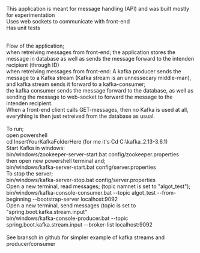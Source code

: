 This application is meant for message handling (API) and was built mostly for experimentation <br>
Uses web sockets to communicate with front-end<br>
Has unit tests <br>

<br>
Flow of the application; <br>
when retreiving messages from front-end; the application stores the message in database as well as sends the message forward to the intenden recipient (through ID)<br>
when retreiving messages from front-end: A kafka producer sends the message to a Kafka stream (Kafka stream is an unnessecary middle-man), and kafka stream sends it forward to a kafka-consumer;<br>
the kafka consumer sends the message forward to the database, as well as sending the message to web-socket to forward the message to the intenden recipient.<br>
When a front-end client calls GET-messages, then no Kafka is used at all, everything is then just retreived from the database as usual.<br>
 <br>
To run;<br>
open powershell<br>
cd InsertYourKafkaFolderHere (for me it's Cd C:\kafka_2.13-3.6.1)<br>
Start Kafka in windows:<br>
bin/windows/zookeeper-server-start.bat config/zookeeper.properties<br>
then open new powershell terminal and;<br>
bin/windows/kafka-server-start.bat config/server.properties<br>
To stop the server;<br>
bin/windows/kafka-server-stop.bat config/server.properties<br>
Open a new terminal, read messages; (topic namnet is set to "algot_test");<br>
bin/windows/kafka-console-consumer.bat --topic algot_test --from-beginning --bootstrap-server localhost:9092<br>
Open a new terminal, send messages (topic is set to "spring.boot.kafka.stream.input"<br>
bin/windows/kafka-console-producer.bat --topic spring.boot.kafka.stream.input --broker-list localhost:9092<br>
 <br>
See bransch in github for simpler example of kafka streams and producer/consumer<br>
